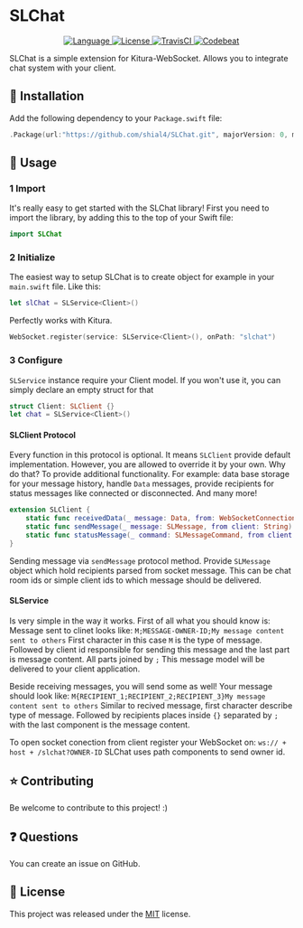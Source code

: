 # SLChat

<p align="center">
    <a href="http://swift.org">
        <img src="https://img.shields.io/badge/Swift-3.1-brightgreen.svg" alt="Language" />
    </a>
    <a href="https://raw.githubusercontent.com/shial4/SLChat/master/LICENSE">
        <img src="https://img.shields.io/badge/license-MIT-blue.svg" alt="License" />
    </a>
    <a href="https://travis-ci.org/shial4/SLChat">
        <img src="https://travis-ci.org/shial4/SLChat.svg?branch=master" alt="TravisCI" />
    </a>
    <a href="https://codebeat.co/projects/github-com-shial4-slchat-master">
        <img src="https://codebeat.co/badges/bafbee05-9197-4625-84f8-1e022e3a6dad" alt="Codebeat" />
    </a>
</p>

SLChat is a simple extension for Kitura-WebSocket. Allows you to integrate chat system with your client.


## 🔧 Installation

Add the following dependency to your `Package.swift` file:
```swift
.Package(url:"https://github.com/shial4/SLChat.git", majorVersion: 0, minor: 1)
```

## 💊 Usage

### 1 Import

It's really easy to get started with the SLChat library! First you need to import the library, by adding this to the top of your Swift file:
```swift
import SLChat
```

### 2 Initialize

The easiest way to setup SLChat is to create object for example in your `main.swift` file. Like this:
```swift
let slChat = SLService<Client>()
```

Perfectly works with Kitura.
```swift
WebSocket.register(service: SLService<Client>(), onPath: "slchat")
```

### 3 Configure

`SLService` instance require your Client model. If you won't use it, you can simply declare an empty struct for that
```swift
struct Client: SLClient {}
let chat = SLService<Client>()
```

#### SLClient Protocol
Every function in this protocol is optional. It means `SLClient` provide default implementation. However, you are allowed to override it by your own. Why do that? To provide additional functionality. For example: data base storage for your message history, handle `Data` messages, provide recipients for status messages like connected or disconnected. And many more!
```swift
extension SLClient {
    static func receivedData(_ message: Data, from: WebSocketConnection) -> Bool { return false }
    static func sendMessage(_ message: SLMessage, from client: String) -> [String] { return message.recipients }
    static func statusMessage(_ command: SLMessageCommand, from client: String) -> [String]? { return nil }
}
```
Sending message via `sendMessage` protocol method. Provide `SLMessage` object which hold recipients parsed from socket message. This can be chat room ids or simple client ids to which message should be delivered.

#### SLService

Is very simple in the way it works. First of all what you should know is:
Message sent to clinet looks like:
`M;MESSAGE-OWNER-ID;My message content sent to others`
First character in this case `M` is the type of message. Followed by client id responsible for sending this message and the last part is message content. All parts joined by `;`
This message model will be delivered to your client application.

Beside receiving messages, you will send some as well!
Your message should look like:
`M{RECIPIENT_1;RECIPIENT_2;RECIPIENT_3}My message content sent to others`
Similar to recived message, first character describe type of message. Followed by recipients places inside `{}` separated by `;` with the last component is the message content.

To open socket conection from client register your WebSocket on:
`ws:// + host + /slchat?OWNER-ID`
SLChat uses path components to send owner id.

## ⭐ Contributing

Be welcome to contribute to this project! :)

## ❓ Questions

You can create an issue on GitHub.

## 📝 License

This project was released under the [MIT](LICENSE) license.
